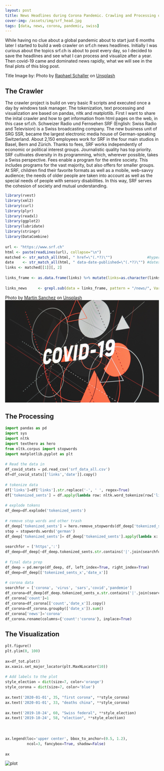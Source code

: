 ```yaml
---
layout: post
title: News Headlines during Corona Pandemic. Crawling and Processing of Swiss Media Headlines 2019-2020 
cover-img: /assets/img/srf_head.jpg
tags: [data, news, corona, pandemic, swiss]
---
```


While having no clue about a global pandemic about to start just 6 months later I started to build a web crawler on srf.ch news headlines. Initially I was curious about the topics srf.ch is about to post every day, so I decided to save the headlines and see what I can process and visualize after a year. Then covid-19 came and dominated news rapidly, what we will see in the final plots of this blog post.

Title Image by: <span>Photo by <a href="https://unsplash.com/@raphaelphotoch?utm_source=unsplash&amp;utm_medium=referral&amp;utm_content=creditCopyText">Raphael Schaller</a> on <a href="https://unsplash.com/s/photos/words?utm_source=unsplash&amp;utm_medium=referral&amp;utm_content=creditCopyText">Unsplash</a></span>

## The Crawler

The crawler project is build on very basic R scripts and executed once a day by windows task manager. The tokenization, text processing and visualization are based on pandas, nltk and matplotlib.
First I want to share the inital crawler and how to get information from html pages on the web, in this case srf.ch. Schweizer Radio und Fernsehen SRF (English: Swiss Radio and Television) is a Swiss broadcasting company. The new business unit of SRG SSR, became the largest electronic media house of German-speaking Switzerland. About 2,150 employees work for SRF in the four main studios in Basel, Bern and Zürich. Thanks to fees, SRF works independently of economic or political interest groups. Journalistic quality has top priority. SRF cultivates diversity in its programming, which, wherever possible, takes a Swiss perspective. Fees enable a program for the entire society. This includes programs for the vast majority, but also offers for smaller groups. At SRF, children find their favorite formats as well as a mobile, web-savvy audience; the needs of older people are taken into account as well as the special needs of people with sensory disabilities. In this way, SRF serves the cohesion of society and mutual understanding.


```R
library(rvest)
library(xml2)
library(curl)
library(plyr)
library(readxl)
library(ggplot2)
library(lubridate)
library(stringr)
library(DataCombine)

url <- "https://www.srf.ch"
html <- paste(readLines(url), collapse="\n")
matched <- str_match_all(html, " href=\"(.*?)\"")                #hyperlinks
date    <- str_match_all(html, " data-date-published=\"(.*?)\"") #dates
links <- matched[[1]][, 2]

links_frame <- as.data.frame(links) %>% mutate(links=as.character(links)) %>% mutate(date=Sys.Date())

links_news     <- grepl.sub(data = links_frame, pattern = "/news/", Var = "links")
```

<span>Photo by <a href="https://unsplash.com/@martinsanchez?utm_source=unsplash&amp;utm_medium=referral&amp;utm_content=creditCopyText">Martin Sanchez</a> on <a href="https://unsplash.com/s/photos/news-corona?utm_source=unsplash&amp;utm_medium=referral&amp;utm_content=creditCopyText">Unsplash</a></span> ![covid](/assets/img/srf.jpg)

## The Processing

```Python
import pandas as pd
import sys
import nltk
import texthero as hero
from nltk.corpus import stopwords
import matplotlib.pyplot as plt

# Read the data in
df_covid_stats = pd.read_csv('srf_data_all.csv')
df=df_covid_stats[['links','date']].copy()

# tokenize data
df['links']=df['links'].str.replace('-', ' ', regex=True)
df['tokenized_sents'] = df.apply(lambda row: nltk.word_tokenize(row['links'], language='german'), axis=1)

# explode tokens
df_deep=df.explode('tokenized_sents')

# remove stop words and other trash
df_deep['tokenized_sents'] = hero.remove_stopwords(df_deep['tokenized_sents'])
stop = stopwords.words('german')
df_deep['tokenized_sents']= df_deep['tokenized_sents'].apply(lambda x: ' '.join([word for word in x.split() if word not in (stop)]))

searchfor = ['https',':']
df_deep=df_deep[~df_deep.tokenized_sents.str.contains('|'.join(searchfor), regex= True, na=False)]

# final data prep
df_deep = pd.merge(df_deep, df, left_index=True, right_index=True)
df_deep=df_deep[['tokenized_sents_x','date_x']]

# corona data
searchfor = ['corona', 'virus', 'sars','covid','pandemie']
df_corona=df_deep[df_deep.tokenized_sents_x.str.contains('|'.join(searchfor), regex= True, na=False)]
df_corona['count']=1
df_corona=df_corona[['count','date_x']].copy()
df_corona=df_corona.groupby(['date_x']).sum()
df_corona['news']='corona'
df_corona.rename(columns={'count':'corona'}, inplace=True)

```

## The Visualization

```Python
plt.figure()
plt.ylim(0, 100)

ax=df_tot.plot()
ax.xaxis.set_major_locator(plt.MaxNLocator(10))

# Add labels to the plot
style_election = dict(size=7, color='orange')
style_corona = dict(size=7, color='blue')

ax.text('2020-01-01', 35, "first corona", **style_corona)
ax.text('2020-01-01', 33, "deaths china", **style_corona)

ax.text('2019-10-24', 60, "Swiss federal", **style_election)
ax.text('2019-10-24', 58, "election", **style_election)



ax.legend(loc='upper center', bbox_to_anchor=(0.5, 1.2),
          ncol=3, fancybox=True, shadow=False)

ax
```

![plot](/assets/img/srf_news.png)
